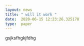 ```yaml
---
layout: news
title: " will it work "
date:  2020-06-15 12:23:26.325178
type:  paper 
---
```


 gsjksfhgkjfdhg

